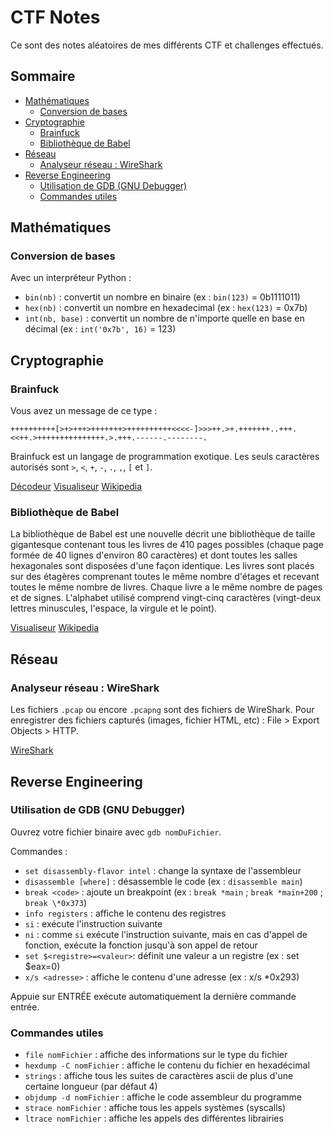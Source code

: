 # CTF Notes

Ce sont des notes aléatoires de mes différents CTF et challenges effectués.

## Sommaire

-   [Mathématiques](#mathématiques)
    -   [Conversion de bases](#conversion-de-bases)
-   [Cryptographie](#cryptographie)
    -   [Brainfuck](#brainfuck)
    -   [Bibliothèque de Babel](#bibliothèque-de-Babel)
-   [Réseau](#réseau)
    -   [Analyseur réseau : WireShark](#analyseur-réseau--wireshark)
-   [Reverse Engineering](#reverse-engineering)
    -   [Utilisation de GDB (GNU Debugger)](#utilisation-de-gdb-gnu-debugger)
    -   [Commandes utiles](#commandes-utiles)

## Mathématiques

### Conversion de bases

Avec un interpréteur Python :

-   `bin(nb)` : convertit un nombre en binaire (ex : `bin(123)` = 0b1111011)
-   `hex(nb)` : convertit un nombre en hexadecimal (ex : `hex(123)` = 0x7b)
-   `int(nb, base)` : convertit un nombre de n'importe quelle en base en décimal (ex : `int('0x7b', 16)` = 123)

## Cryptographie

### Brainfuck

Vous avez un message de ce type :

```brainfuck
++++++++++[>+>+++>+++++++>++++++++++<<<<-]>>>++.>+.+++++++..+++.<<++.>+++++++++++++++.>.+++.------.--------.
```

Brainfuck est un langage de programmation exotique. Les seuls caractères autorisés sont `>`, `<`, `+`, `-`, `.`, `,`, `[` et `]`.

[Décodeur](https://www.dcode.fr/langage-brainfuck)
[Visualiseur](https://fatiherikli.github.io/brainfuck-visualizer)
[Wikipedia](https://fr.wikipedia.org/wiki/Brainfuck)

### Bibliothèque de Babel

La bibliothèque de Babel est une nouvelle décrit une bibliothèque de taille gigantesque contenant tous les livres de 410 pages possibles (chaque page formée de 40 lignes d'environ 80 caractères) et dont toutes les salles hexagonales sont disposées d'une façon identique. Les livres sont placés sur des étagères comprenant toutes le même nombre d'étages et recevant toutes le même nombre de livres. Chaque livre a le même nombre de pages et de signes. L'alphabet utilisé comprend vingt-cinq caractères (vingt-deux lettres minuscules, l'espace, la virgule et le point).

[Visualiseur](http://libraryofbabel.info/browse.cgi)
[Wikipedia](https://fr.wikipedia.org/wiki/La_Biblioth%C3%A8que_de_Babel)

## Réseau

### Analyseur réseau : WireShark

Les fichiers `.pcap` ou encore `.pcapng` sont des fichiers de WireShark. Pour enregistrer des fichiers capturés (images, fichier HTML, etc) : File > Export Objects > HTTP.

[WireShark](https://www.wireshark.org/)

## Reverse Engineering

### Utilisation de GDB (GNU Debugger)

Ouvrez votre fichier binaire avec `gdb nomDuFichier`.

Commandes :

-   `set disassembly-flavor intel` : change la syntaxe de l'assembleur
-   `disassemble [where]` : désassemble le code (ex : `disassemble main`)
-   `break <code>` : ajoute un breakpoint (ex : `break *main` ; `break *main+200` ; `break \*0x373`)
-   `info registers` : affiche le contenu des registres
-   `si` : exécute l'instruction suivante
-   `ni` : comme `si` exécute l'instruction suivante, mais en cas d'appel de fonction, exécute la fonction jusqu'à son appel de retour
-   `set $<registre>=<valeur>`: définit une valeur a un registre (ex : set \$eax=0)
-   `x/s <adresse>` : affiche le contenu d'une adresse (ex : x/s \*0x293)

Appuie sur ENTRÉE exécute automatiquement la dernière commande entrée.

### Commandes utiles

-   `file nomFichier` : affiche des informations sur le type du fichier
-   `hexdump -C nomFichier` : affiche le contenu du fichier en hexadécimal
-   `strings` : affiche tous les suites de caractères ascii de plus d'une certaine longueur (par défaut 4)
-   `objdump -d nomFichier` : affiche le code assembleur du programme
-   `strace nomFichier` : affiche tous les appels systèmes (syscalls)
-   `ltrace nomFichier` : affiche les appels des différentes librairies
